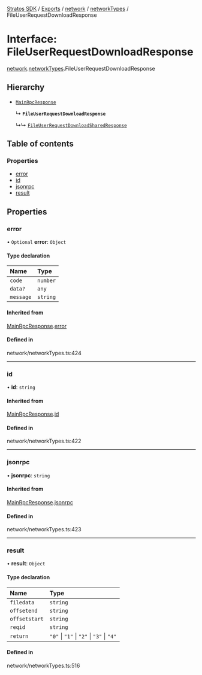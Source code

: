 [Stratos SDK](../README.md) / [Exports](../modules.md) / [network](../modules/network.md) / [networkTypes](../modules/network.networkTypes.md) / FileUserRequestDownloadResponse

# Interface: FileUserRequestDownloadResponse

[network](../modules/network.md).[networkTypes](../modules/network.networkTypes.md).FileUserRequestDownloadResponse

## Hierarchy

- [`MainRpcResponse`](network.networkTypes.MainRpcResponse.md)

  ↳ **`FileUserRequestDownloadResponse`**

  ↳↳ [`FileUserRequestDownloadSharedResponse`](network.networkTypes.FileUserRequestDownloadSharedResponse.md)

## Table of contents

### Properties

- [error](network.networkTypes.FileUserRequestDownloadResponse.md#error)
- [id](network.networkTypes.FileUserRequestDownloadResponse.md#id)
- [jsonrpc](network.networkTypes.FileUserRequestDownloadResponse.md#jsonrpc)
- [result](network.networkTypes.FileUserRequestDownloadResponse.md#result)

## Properties

### error

• `Optional` **error**: `Object`

#### Type declaration

| Name | Type |
| :------ | :------ |
| `code` | `number` |
| `data?` | `any` |
| `message` | `string` |

#### Inherited from

[MainRpcResponse](network.networkTypes.MainRpcResponse.md).[error](network.networkTypes.MainRpcResponse.md#error)

#### Defined in

network/networkTypes.ts:424

___

### id

• **id**: `string`

#### Inherited from

[MainRpcResponse](network.networkTypes.MainRpcResponse.md).[id](network.networkTypes.MainRpcResponse.md#id)

#### Defined in

network/networkTypes.ts:422

___

### jsonrpc

• **jsonrpc**: `string`

#### Inherited from

[MainRpcResponse](network.networkTypes.MainRpcResponse.md).[jsonrpc](network.networkTypes.MainRpcResponse.md#jsonrpc)

#### Defined in

network/networkTypes.ts:423

___

### result

• **result**: `Object`

#### Type declaration

| Name | Type |
| :------ | :------ |
| `filedata` | `string` |
| `offsetend` | `string` |
| `offsetstart` | `string` |
| `reqid` | `string` |
| `return` | ``"0"`` \| ``"1"`` \| ``"2"`` \| ``"3"`` \| ``"4"`` |

#### Defined in

network/networkTypes.ts:516
